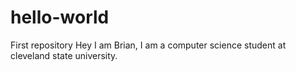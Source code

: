 # hello-world
First repository
Hey I am Brian, I am a computer science student at cleveland state university. 
